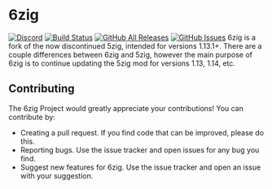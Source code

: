 # 6zig
[![Discord](https://discordapp.com/api/guilds/277976788163100672/embed.png?style=shield)](https://discord.gg/uwkA8WQ)
[![Build Status](https://travis-ci.org/5zig-reborn/The-5zig-Mod.svg?branch=master)](https://travis-ci.org/6zig/6zig)
[![GitHub All Releases](https://img.shields.io/github/downloads/6zig/6zig/total.svg)](https://github.com/6zig/6zig/releases/latest)
[![GitHub Issues](https://img.shields.io/github/downloads/6zig/6zig/total.svg)](https://github.com/6zig/6zig/issues/open)
6zig is a fork of the now discontinued 5zig, intended for versions 1.13.1+. There are a couple differences between 6zig and 5zig, however the main purpose of 6zig is to continue updating the 5zig mod for versions 1.13, 1.14, etc.

## Contributing
The 6zig Project would greatly appreciate your contributions! You can contribute by:
* Creating a pull request. If you find code that can be improved, please do this.
* Reporting bugs. Use the issue tracker and open issues for any bug you find.
* Suggest new features for 6zig. Use the issue tracker and open an issue with your suggestion.
